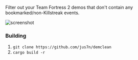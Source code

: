 Filter out your Team Fortress 2 demos that don't contain any bookmarked/non-Killstreak events.

![screenshot](https://github.com/user-attachments/assets/cf1250db-63b5-4357-8b1c-3a7353e0d5aa)

### Building
1. `git clone https://github.com/jus7n/demclean` 
2. `cargo build -r`
